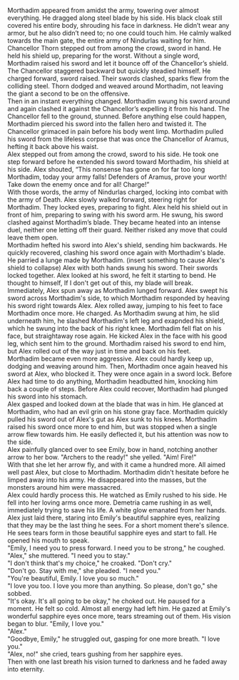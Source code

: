 Morthadim appeared from amidst the army, towering over almost everything. He dragged along steel blade by his side. His black cloak still covered his entire body, shrouding his face in darkness. He didn’t wear any armor, but he also didn’t need to; no one could touch him. He calmly walked towards the main gate, the entire army of Nindurlas waiting for him.  
Chancellor Thorn stepped out from among the crowd, sword in hand. He held his shield up, preparing for the worst. Without a single word, Morthadim raised his sword and let it bounce off of the Chancellor’s shield. The Chancellor staggered backward but quickly steadied himself. He charged forward, sword raised. Their swords clashed, sparks flew from the colliding steel. Thorn dodged and weaved around Morthadim, not leaving the giant a second to be on the offensive.  
Then in an instant everything changed. Morthadim swung his sword around and again clashed it against the Chancellor’s expelling it from his hand. The Chancellor fell to the ground, stunned. Before anything else could happen, Morthadim pierced his sword into the fallen hero and twisted it. The Chancellor grimaced in pain before his body went limp. Morthadim pulled his sword from the lifeless corpse that was once the Chancellor of Aramus, hefting it back above his waist.  
Alex stepped out from among the crowd, sword to his side. He took one step forward before he extended his sword toward Morthadim, his shield at his side. Alex shouted, “This nonsense has gone on for far too long Morthadim, today your army falls! Defenders of Aramus, prove your worth! Take down the enemy once and for all! Charge!”  
With those words, the army of Nindurlas charged, locking into combat with the army of Death. Alex slowly walked forward, steering right for Morthadim. They locked eyes, preparing to fight. Alex held his shield out in front of him, preparing to swing with his sword arm. He swung, his sword clashed against Morthadim’s blade. They became heated into an intense duel, neither one letting off their guard. Neither risked any move that could leave them open.  
Morthadim hefted his sword into Alex's shield, sending him backwards. He quickly recovered, clashing his sword once again with Morthadim's blade. He parried a lunge made by Morthadim. (insert something to cause Alex's shield to collapse) Alex with both hands swung his sword. Their swords locked together. Alex looked at his sword, he felt it starting to bend. He thought to himself, If I don't get out of this, my blade will break.  
Immediately, Alex spun away as Morthadim lunged forward. Alex swept his sword across Morthadim's side, to which Morthadim responded by heaving his sword right towards Alex. Alex rolled away, jumping to his feet to face Morthadim once more. He charged. As Morthadim swung at him, he slid underneath him, he slashed Morthadim's left leg and exapnded his shield, which he swung into the back of his right knee. Morthadim fell flat on his face, but straightaway rose again. He kicked Alex in the face with his good leg, which sent him to the ground. Morthadim raised his sword to end him, but Alex rolled out of the way just in time and back on his feet.  
Morthadim became even more aggressive. Alex could hardly keep up, dodging and weaving around him. Then, Morthadim once again heaved his sword at Alex, who blocked it. They were once again in a sword lock. Before Alex had time to do anything, Morthadim headbutted him, knocking him back a couple of steps. Before Alex could recover, Morthadim had plunged his sword into his stomach.  
Alex gasped and looked down at the blade that was in him. He glanced at Morthadim, who had an evil grin on his stone gray face. Morthadim quickly pulled his sword out of Alex's gut as Alex sunk to his knees. Morthadim raised his sword once more to end him, but was stopped when a single arrow flew towards him. He easily deflected it, but his attention was now to the side.  
Alex painfully glanced over to see Emily, bow in hand, notching another arrow to her bow. "Archers to the ready!" she yelled. "Aim! Fire!"  
With that she let her arrow fly, and with it came a hundred more. All aimed well past Alex, but close to Morthadim. Morthadim didn't hesitate before he limped away into his army. He disappeared into the masses, but the monsters around him were massacred.  
Alex could hardly process this. He watched as Emily rushed to his side. He fell into her loving arms once more. Demetria came rushing in as well, immediately trying to save his life. A white glow emanated from her hands.  
Alex just laid there, staring into Emily's beautiful sapphire eyes, realizing that they may be the last thing he sees. For a short moment there's silence. He sees tears form in those beautiful sapphire eyes and start to fall. He opened his mouth to speak.  
"Emily, I need you to press forward. I need you to be strong," he coughed.  
"Alex," she muttered. "I need you to stay."  
"I don't think that's my choice," he croaked. "Don't cry."  
"Don't go. Stay with me," she pleaded. "I need you."  
"You're beautiful, Emily. I love you so much."  
"I love you too. I love you more than anything. So please, don't go," she sobbed.  
"It's okay. It's all going to be okay," he choked out. He paused for a moment. He felt so cold. Almost all energy had left him. He gazed at Emily's wonderful sapphire eyes once more, tears streaming out of them. His vision began to blur. "Emily, I love you."  
"Alex."  
"Goodbye, Emily," he struggled out, gasping for one more breath. "I love you."  
"Alex, no!" she cried, tears gushing from her sapphire eyes.  
Then with one last breath his vision turned to darkness and he faded away into eternity.